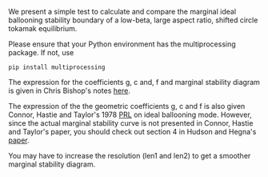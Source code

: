 We present a simple test to calculate and compare the marginal ideal ballooning stability boundary of a low-beta, large aspect ratio, shifted circle tokamak equilibrium.

Please ensure that your Python environment has the multiprocessing package. If not, use

```
pip install multiprocessing
```

The expression for the coefficients g, c and, f and marginal stability diagram is given in Chris Bishop's notes [here](https://inis.iaea.org/search/search.aspx?orig_q=RN:17000660). 

The expression of the the geometric coefficients g, c and f is also given Connor, Hastie and Taylor's 1978 [PRL](https://journals.aps.org/prl/pdf/10.1103/PhysRevLett.40.396) on ideal ballooning mode.
However, since the actual marginal stability curve is not presented in Connor, Hastie and Taylor's paper, you should check out section 4 in Hudson and Hegna's [paper](https://doi.org/10.1063/1.1622669).

You may have to increase the resolution (len1 and len2) to get a smoother marginal stability diagram.






